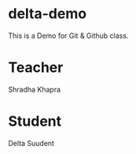 # delta-demo
This is a Demo for Git &amp; Github class.

# Teacher
Shradha Khapra

# Student
Delta Suudent